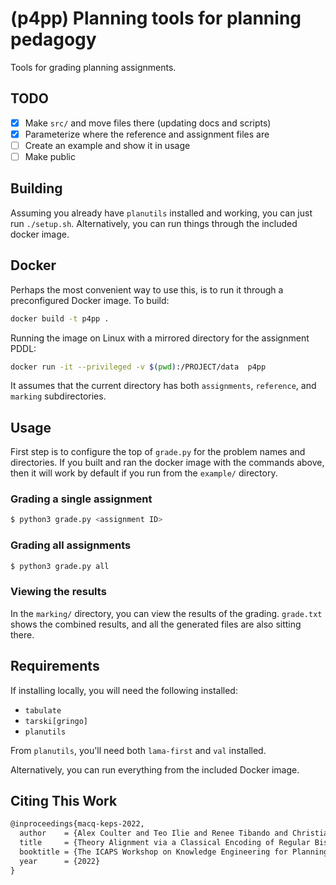 # (p4pp) Planning tools for planning pedagogy

Tools for grading planning assignments.

## TODO

- [x] Make `src/` and move files there (updating docs and scripts)
- [x] Parameterize where the reference and assignment files are
- [ ] Create an example and show it in usage
- [ ] Make public

## Building

Assuming you already have `planutils` installed and working, you can just run `./setup.sh`. Alternatively, you can run things through the included docker image.

## Docker

Perhaps the most convenient way to use this, is to run it through a preconfigured Docker image. To build:

```bash
docker build -t p4pp .
```

Running the image on Linux with a mirrored directory for the assignment PDDL:

```bash
docker run -it --privileged -v $(pwd):/PROJECT/data  p4pp
```

It assumes that the current directory has both `assignments`, `reference`, and `marking` subdirectories.

## Usage

First step is to configure the top of `grade.py` for the problem names and directories. If you built and ran the docker image with the commands above, then it will work by default if you run from the `example/` directory.

### Grading a single assignment

```bash
$ python3 grade.py <assignment ID>
```

### Grading all assignments

```bash
$ python3 grade.py all
```

### Viewing the results

In the `marking/` directory, you can view the results of the grading. `grade.txt` shows the combined results, and all the generated files are also sitting there.

## Requirements

If installing locally, you will need the following installed:

- `tabulate`
- `tarski[gringo]`
- `planutils`

From `planutils`, you'll need both `lama-first` and `val` installed.

Alternatively, you can run everything from the included Docker image.

## Citing This Work

```latex
@inproceedings{macq-keps-2022,
  author    = {Alex Coulter and Teo Ilie and Renee Tibando and Christian Muise},
  title     = {Theory Alignment via a Classical Encoding of Regular Bisimulation},
  booktitle = {The ICAPS Workshop on Knowledge Engineering for Planning and Scheduling (KEPS)},
  year      = {2022}
}
```
